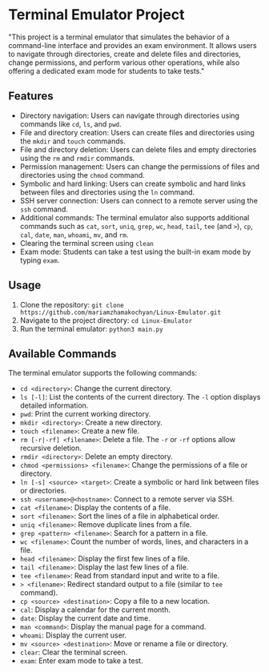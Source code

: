 # Terminal Emulator Project

"This project is a terminal emulator that simulates the behavior of a command-line interface and provides an exam environment. It allows users to navigate through directories, create and delete files and directories, change permissions, and perform various other operations, while also offering a dedicated exam mode for students to take tests."

## Features

- Directory navigation: Users can navigate through directories using commands like `cd`, `ls`, and `pwd`.
- File and directory creation: Users can create files and directories using the `mkdir` and `touch` commands.
- File and directory deletion: Users can delete files and empty directories using the `rm` and `rmdir` commands.
- Permission management: Users can change the permissions of files and directories using the `chmod` command.
- Symbolic and hard linking: Users can create symbolic and hard links between files and directories using the `ln` command.
- SSH server connection: Users can connect to a remote server using the `ssh` command.
- Additional commands: The terminal emulator also supports additional commands such as `cat`, `sort`, `uniq`, `grep`, `wc`, `head`, `tail`, `tee` (and `>`), `cp`, `cal`, `date`, `man`, `whoami`, `mv`, and `rm`.
- Clearing the terminal screen using `clean`
- Exam mode: Students can take a test using the built-in exam mode by typing `exam`.

## Usage

1. Clone the repository: `git clone https://github.com/mariamzhamakochyan/Linux-Emulator.git`
2. Navigate to the project directory: `cd Linux-Emulator`
3. Run the terminal emulator: `python3 main.py`

## Available Commands

The terminal emulator supports the following commands:

- `cd <directory>`: Change the current directory.
- `ls [-l]`: List the contents of the current directory. The `-l` option displays detailed information.
- `pwd`: Print the current working directory.
- `mkdir <directory>`: Create a new directory.
- `touch <filename>`: Create a new file.
- `rm [-r|-rf] <filename>`: Delete a file. The `-r` or `-rf` options allow recursive deletion.
- `rmdir <directory>`: Delete an empty directory.
- `chmod <permissions> <filename>`: Change the permissions of a file or directory.
- `ln [-s] <source> <target>`: Create a symbolic or hard link between files or directories.
- `ssh <username>@<hostname>`: Connect to a remote server via SSH.
- `cat <filename>`: Display the contents of a file.
- `sort <filename>`: Sort the lines of a file in alphabetical order.
- `uniq <filename>`: Remove duplicate lines from a file.
- `grep <pattern> <filename>`: Search for a pattern in a file.
- `wc <filename>`: Count the number of words, lines, and characters in a file.
- `head <filename>`: Display the first few lines of a file.
- `tail <filename>`: Display the last few lines of a file.
- `tee <filename>`: Read from standard input and write to a file.
- `> <filename>`: Redirect standard output to a file (similar to `tee` command).
- `cp <source> <destination>`: Copy a file to a new location.
- `cal`: Display a calendar for the current month.
- `date`: Display the current date and time.
- `man <command>`: Display the manual page for a command.
- `whoami`: Display the current user.
- `mv <source> <destination>`: Move or rename a file or directory.
- `clear`: Clear the terminal screen.
- `exam`: Enter exam mode to take a test.